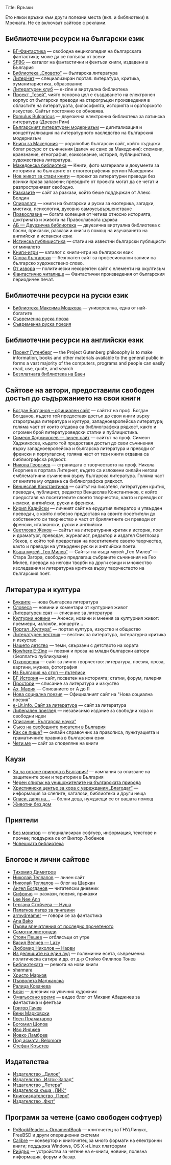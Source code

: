 Title: Връзки

Ето някои връзки към други полезни места (вкл. и библиотеки) в Мрежата. Не се включват сайтове с реклами.

## Библиотечни ресурси на български език
* [БГ-Фантастика](http://bgf.zavinagi.org) — свободна енциклопедия на българската фантастика; може да се попълва от всеки
* [SFBG](http://sfbg.us) — каталог на фантастични и фентъзи книги, издадени в България
* [Библиотека „Словото“](http://slovo.bg) — българска литература
* [ЛитерНет](http://liternet.bg) — специализиран портал: литература, критика, хуманитаристика, образование
* [Литературен клуб](http://litclub.com) — e-zine и виртуална библиотека
* [Проект „Тезей“](http://theseus.proclassics.org/), чиято основна цел е създаването на електронен корпус от български преводи на старогръцки произведения в областите на литературата, философията, историята и ораторското изкуство. Сайтът постоянно се обновява.
* [Romulus Bulgaricus](http://romulus-bg.net) — двуезична електронна библиотека за латинска литература (Древен Рим)
* [Българският литературен модернизъм](http://bgmodernism.com) — дигитализация и концептуализация на литературното наследство на българския модернизъм
* [Книги за Македония](http://www.promacedonia.org) — родолюбив български сайт, който съдържа богат ресурс от съчинения (далеч не само за Македония): спомени, краезнание, етнография, езикознание, история, публицистика, художествена литература.
* [Македонска библиотека](http://macedonia.kroraina.com/) — Книги, фото материали и документи за историята на българите от етногеографския регион Македония
* [Нов живот за стари книги](http://yasen.lindeas.com/wiki/OldBooks) — проект за литературни преводи без всички права запазени; преводите от проекта могат да се четат и разпространяват свободно.
* [Разказите](http://razkazite.atwebpages.com/) — сайт за разкази, който беше поддържан от Алекс Болдин
* [Спиралата](http://spiralata.net) — книги на български и руски за езотерика, загадки, мистика, психология, духовно самоусъвършенстване
* [Православие](http://pravoslavieto.com) — богата колекция от четива относно историята, доктрината и живота на Православната църква
* [АБ — Двуезична библиотека](http://bglibrary.net/) — двуезична виртуална библиотека с басни, приказки, разкази и книги в помощ на изучаването на английски и испански език
* [Истинска публицистика](http://publicistika.blogspot.com/) — статии на известни български публицисти от миналото
* [Книги-игри](http://knigi-igri.bg/) — каталог с книги-игри на български език
* [Слова български](http://www.slova.bg/) — безплатен сайт за професионални записи на българско художествено слово.
* [От извора](http://www.otizvora.com/) — политически некоректен сайт с елементи на окултизъм
* [Фантастично читалище](http://scifi.nickmch.info/) — Фантастични произведения от българския периодичен печат.

## Библиотечни ресурси на руски език
* [Библиотека Максима Мошкова](http://lib.ru) — универсална, една от най-богатите
* [Съвременна руска проза](http://proza.ru/)
* [Съвременна руска поезия](http://stihi.ru/)

## Библиотечни ресурси на английски език
* [Проект Гутенберг](http://gutenberg.org/) — the Project Gutenberg philosophy is to make information, books and other materials available to the general public in forms a vast majority of the computers, programs and people can easily read, use, quote, and search
* [Безплатната библиотека на Баен](http://www.baen.com/catalog/category/view/s/free-library/id/2012)

## Сайтове на автори, предоставили свободен достъп до съдържанието на свои книги
* [Богдан Богданов – официален сайт](http://www.bogdanbogdanov.net) — сайтът на проф. Богдан Богданов, където той предоставя достъп до свои книги върху старогръцка литература и култура, западноевропейска литература; голяма част от които отдавна са библиографска рядкост, както и огромен брой литературоведски статии и публицистика.
* [Симеон Хаджикосев — личен сайт](http://www.simeonhadjikosev.com) — сайтът на проф. Симеон Хаджикосев, където той предоставя достъп до свои съчинения върху западноевропейска и българска литература и преводи от френски и португалски; голяма част от тези книги отдавна са библиографска рядкост.
* [Никола Георгиев](http://liternet.bg/publish/ngeorgiev/index.html) — страницата с творчеството на проф. Никола Георгиев в портала Литернет, където са изложени онлайн негови емблематични съчинения върху българска литература. Голяма част от книгите му отдавна са библиографска рядкост.
* [Венцеслав Константинов](http://darl.eu/) — сайтът на писателя, литературен критик, преводач, публицист, редактор Венцеслав Константинов, с който предоставя на посетителите своето творчество, както и преводи от немски, английски, руски и френски.
* [Кирил Кадийски](http://www.kadiiski.com) — личният сайт на ерудития литератор и утвърден преводач, с който любезно предоставя на своите посетители до собственото си творчество и част от брилянтните си преводи от френски, италиански, руски и английски.
* [Светлозар Жеков](http://zhekov.pero-publishing.com) — сайтът на литературния критик и историк, поет и драматург, преводач, журналист, редактор и издател Светлозар Жеков, с който той предоставя на посетителите своето творчество, както и преводи на утвърдени руски и английски поети.
* [Къща музей „Гео Милев“](http://geomilev.com) — Сайтът на къща музей „Гео Милев“ —Стара Загора, свободно предлагащ събраните съчинения на Гео Милев, преводи на негови творби на други езици и множество изследвания и литературна критика върху творчеството на българския поет.

## Литература и култура
* [Буквите](http://bukvite.com) — нова българска литература
* [Словеса](http://slovesa.net/) — новини и коментари от културния живот
* [Литературен свят](http://www.literaturensviat.com/) — списание за литература
* [Културни новини](http://kulturni-novini.info/) — Анонси, новини и мнения за културния живот: премиери, изложби, концерти…
* [Портал „Култура“](http://kultura.bg/web/) — портал култура, изкуство и общество
* [Литературен вестник](https://litvestnik.wordpress.com/) — вестник за литература, литературна критика и изкуство
* [Нашето детство](http://detstvoto.net/) — теми, свързани с детството на хората
* [Nowhere E-Zine](http://4bg.net) — поезия и проза на млади български автори (безплатно публикуване)
* [Откровения](http://otkrovenia.com/) — сайт за лично творчество: литература, поезия, проза, картини, музика, фотография
* [Из България на стоп — пътеписи](http://stopbg.com/?main=trip)
* [БГ История](http://bg-history.info) — сайт, посветен на историята; статии, форум, галерия
* [Простори](http://prostori.com/) — списание за литература и изкуство
* [Ах, Мария](http://www.ahmaria.eu) — Списанието от А до Я
* [Нова социална поезия](http://newsocialpoetry.trubadurs.com/) — Официалният сайт на "Нова социална поезия"
* [e-Lit.info. Сайт за литература](http://e-lit.info/) — сайт за литература
* [Либерален преглед](http://librev.com/) — независимо издание за свободни хора и свободни идеи
* [Списание „Българска наука“](http://nauka.bg/)
* [Съюз на свободните писатели в България](http://svobodenpisatel.org/)
* [Как се пише?](http://kaksepishe.com/) — онлайн справочник за правописа, пунктуацията и граматичните правила в българския език
* [Чети.ме](http://www.cheti.me) — сайт за споделяне на книги

## Каузи

* [За да остане природа в България!](http://forthenature.org/) — кампания за опазване на защитените зони и територии в България
* [Черен списък на унищожителите на българската природа](http://bgblacklist.blogspot.com/2008/02/blog-post_6179.html)
* [Християнски център за хора с увреждания „Благодат“](http://gracebg.org) — информация за слепите, каталози, библиотека и други неща
* [Спаси, дари на…](http://save-darina.org) — болни деца, нуждаещи се от вашата помощ
* [Животни без дом](http://bezdom.info)

## Приятели
* [Без монитор](http://bezmonitor.com) — специализиран софтуер, информация, текстове и прочее; поддържа се от Виктор Любенов
* [Човешката библиотека](http://choveshkata.net/)

## Блогове и лични сайтове

* [Тихомир Димитров](http://asktisho.wordpress.com/)
* [Николай Теллалов](http://drakonche.zavinagi.org/) — личен сайт
* [Николай Теллалов](http://sharkannht.blogspot.com/) — блог на Шаркан
* [Ангел Богданов](http://angelbogdanov.blogspot.com/) — читателски дневник
* [Сифончо](http://sifon4o.blogspot.com) — разкази, поезия, приказки
* [Lee Nee Ann](http://leeneeann.info/blog/)
* [Гергана Стойчева — Нуша](http://noushawitch.blogspot.com/)
* [Палатков лагер зa пингвини](http://alvinbg.blogspot.com)
* [armydreamer](http://ikosmos.blogspot.com) — говори се за фантастика
* [Ana Bako](http://anabako.blogspot.com)
* [Първи впечатления от последно прочетеното](http://zonkobg.blogspot.com)
* [Самотни листопади](http://lycki.blogspot.com/)
* [Стоян Пешев](http://futureandglitters.blogspot.com/) — отблясъци от утре
* [Васил Велчев — Lazy](http://lazy-bg.blogspot.com/)
* [Любомир Николов — Нарви](http://narvi.zavinagi.org/)
* [Из делниците на един луд](http://delnicite.blogspot.com/) — полемични есета, съвременна политическа сатира и др. от д-р Стойко Филипов Тонев
* [Библиотеката](http://bibliotekata.wordpress.com/) — ревюта на нови книги
* [shannara](http://knigoman.wordpress.com/)
* [Христо Марков](http://toross.blog.bg/)
* [Първолета Маджарска](http://pmadjarska.blogspot.com)
* [Ралица Ковачева](http://ralitsakovacheva.blogspot.com/)
* [Боян](http://boyan.izkustvo.net/) — дневник на уличния художник
* [Омагьосано време](http://omagiosanovreme.blogspot.com/) — видео блог от Михаил Абаджиев за фантастика и фентъзи
* [Григор Гачев](http://gatchev.info/blog/)
* [Вени Марковски](http://blog.veni.com/)
* [Ясен Праматаров](http://yasen.lindeas.com)
* [Богомил Шопов](http://bogomil.info)
* [Иво Инджев](http://ivo.bg)
* [Йовко Ламбрев](http://yovko.net)
* [Под асмата: Belomore](http://belomore.blogspot.com)
* [Стефан Кръстев](http://cefules.net)

## Издателства

* [Издателство „Дилок“](http://dilok.net/)
* [Издателство „Изток-Запад“](http://www.iztok-zapad.eu/)
* [Издателство „Летера“](http://www.lettera.bg/)
* [Издателска къща „ЛИК“](http://www.lik-bg.com/)
* [Книгоиздателство „Перо“](http://www.pero-publishing.com/)
* [Издателство „Фют“](http://www.fiut.bg/)

## Програми за четене (само свободен софтуер)

* [PyBookReader + OrnamentBook](http://pybookreader.narod.ru) — книгочетец за ГНУ/Линукс, FreeBSD и други операционни системи
* [Calibre](http://calibre-ebook.com/) — конвертор и книгочетец за много формати на електронни книги; поддържа Windows, OS X и Linux платформи
* [Рийдър](http://www.reader.bg/) — устройства за четене на е-книги, новини, полезна информация, форум и базар.
